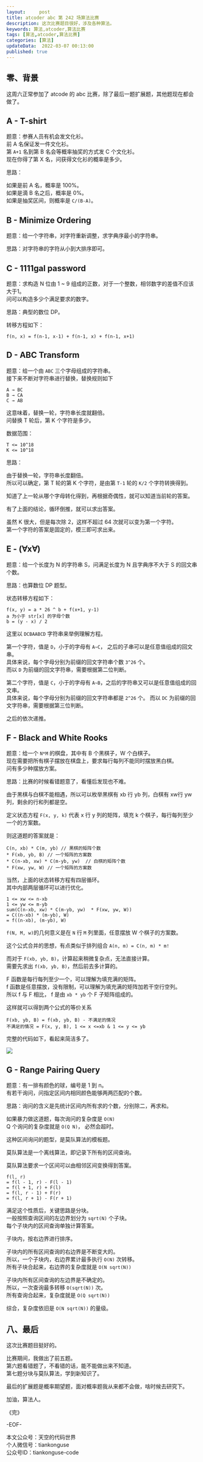 ```yaml
---   
layout:     post  
title: atcoder abc 第 242 场算法比赛  
description: 这次比赛题目很好，涉及各种算法。         
keywords: 算法,atcoder,算法比赛  
tags: [算法,atcoder,算法比赛]    
categories: [算法]  
updateData:  2022-03-07 00:13:00  
published: true  
---  
```



## 零、背景  


这周六正常参加了 atcode 的 abc 比赛，除了最后一题扩展题，其他题现在都会做了。  


## A - T-shirt  


题意：参赛人员有机会发文化衫。  
前 A 名保证发一件文化衫。  
第 `A+1` 名到第 B 名会等概率抽奖的方式发 C 个文化衫。  
现在你得了第 X 名，问获得文化衫的概率是多少。  



思路：  


如果是前 A 名，概率是 100%。  
如果是滴 B 名之后，概率是 0%。  
如果是抽奖区间，则概率是 `C/(B-A)`。  


## B - Minimize Ordering  


题意：给一个字符串，对字符重新调整，求字典序最小的字符串。  


思路：对字符串的字符从小到大排序即可。  


## C - 1111gal password  


题意：求构造 N 位由 1 ~ 9 组成的正数，对于一个整数，相邻数字的差值不应该大于1。  
问可以构造多少个满足要求的数字。  


思路：典型的数位 DP。  


转移方程如下：  


```
f(n, x) = f(n-1, x-1) + f(n-1, x) + f(n-1, x+1)
```


## D - ABC Transform  


题意：给一个由 `ABC` 三个字母组成的字符串。  
接下来不断对字符串进行替换，替换规则如下  


```
A → BC
B → CA
C → AB
```

这意味着，替换一轮，字符串长度就翻倍。  
问替换 T 轮后，第 K 个字符是多少。  


数据范围：  


```
T <= 10^18
K <= 10^18
```


思路：  


由于替换一轮，字符串长度翻倍。  
所以可以确定，第 T 轮的第 K 个字符，是由第 `T-1` 轮的 `K/2` 个字符转换得到。  


知道了上一轮从哪个字母转化得到，再根据奇偶性，就可以知道当前轮的答案。  




有了上面的结论，循环倒推，就可以求出答案。  


虽然 K 很大，但是每次除 2，这样不超过 64 次就可以变为第一个字符。  
第一个字符的答案是固定的，模三即可求出来。  


## E - (∀x∀)  


题意：给一个长度为 N 的字符串 S，问满足长度为 N 且字典序不大于 S 的回文串个数。  


思路：也算数位 DP 题型。  


状态转移方程如下：  


```
f(x, y) = a * 26 ^ b + f(x+1, y-1)
a 为小于 str[x] 的字母个数
b = (y - x) / 2
```


这里以 `DCBAABCD` 字符串来举例理解方程。  


第一个字符，值是 `D`，小于的字母有 `A~C`， 之后的子串可以是任意值组成的回文串。  
具体来说，每个字母分别为前缀的回文字符串个数 `3^26` 个。  
而以 `D` 为前缀的回文字符串，需要根据第二位判断。  


第二个字符，值是 `C`，小于的字母有 `A~B`，之后的字符串又可以是任意值组成的回文串。  
具体来说，每个字母分别为前缀的回文字符串都是 `2^26` 个。
而以 `DC` 为前缀的回文字符串，需要根据第三位判断。 


之后的依次递推。  


## F - Black and White Rooks


题意：给一个 `N*M` 的棋盘，其中有 B 个黑棋子，W 个白棋子。  
现在需要把所有棋子摆放在棋盘上，要求每行每列不能同时摆放黑白棋。  
问有多少种摆放方案。  


思路：比赛的时候看错题意了，看懂后发现也不难。  


由于黑棋与白棋不能相遇，所以可以枚举黑棋有 xb 行 yb 列，白棋有 xw行 yw 列，剩余的行和列都是空。  


定义状态方程 `F(x, y, k)` 代表 x 行 y 列的矩阵，填充 k 个棋子，每行每列至少一个的方案数。  


则这道题的答案就是：  


```
C(n, xb) * C(m, yb) // 黑棋的矩阵个数
* F(xb, yb, B) // 一个矩阵的方案数
* C(n-xb, xw) * C(m-yb, yw)  // 白棋的矩阵个数
* F(xw, yw, W) // 一个矩阵的方案数
```

当然，上面的状态转移方程有四层循环。  
其中内部两层循环可以进行优化。  


```
1 <= xw <= n-xb
1 <= yw <= m-yb
sum(C(n-xb, xw) * C(m-yb, yw)  * F(xw, yw, W))
= C((n-xb) * (m-yb), W)
= f((n-xb), (m-yb), W)
```

`f(N, M, w)`的几何意义是在 `N` 行 `M` 列里面，任意摆放 W 个棋子的方案数。  


这个公式合并的思想，有点类似于排列组合 `A(n, m) = C(n, m) * m!`  


而对于 `F(xb, yb, B)`，计算起来稍微复杂点，无法直接计算。  
需要先求出 `f(xb, yb, B)`，然后前去多计算的。  


F 函数是每行每列至少一个，可以理解为填充满的矩阵。  
f 函数是任意摆放，没有限制，可以理解为填充满的矩阵加若干空行空列。  
所以 f 与 F 相比， f 是由 `xb * yb` 个 F 子矩阵组成的。  


这样就可以得到两个公式的等价关系


```
F(xb, yb, B) = f(xb, yb, B) - 不满足的情况
不满足的情况 = F(x, y, B), 1 <= x <=xb & 1 <= y <= yb
```


完整的代码如下，看起来简洁多了。  


![](https://res2022.tiankonguse.com/images/2022/03/07/001.png)



## G - Range Pairing Query


题意：有一排有颜色的球，编号是 1 到 n。  
有若干询问，问指定区间内相同颜色能够两两匹配的个数。  


思路：询问的含义是先统计区间内所有求的个数，分别除二，再求和。  


如果暴力做这道题，每次询问的复杂度是 `O(N)`  
Q 个询问的复杂度就是 `O(Q N)`， 必然会超时。  


这种区间询问的题型，是莫队算法的模板题。  


莫队算法是一个离线算法，即记录下所有的区间查询。  


莫队算法要求一个区间可以由相邻区间变换得到答案。  


```
f(l, r) 
= f(l - 1, r) - F(l - 1)
= f(l + 1, r) + F(l)
= f(l, r - 1) + F(r)
= f(l, r + 1) - F(r + 1)
```

满足这个性质后，关键思路是分块。  
一般按照查询区间的左边界划分为 `sqrt(N)` 个子块。  
每个子块内的区间查询单独计算答案。  



子块内，按右边界进行排序。  


子块内的所有区间查询的右边界是不断变大的。  
所以，一个子块内，右边界累计最多执行 `O(N)` 次转移。  
所有子块合起来，右边界的复杂度就是 `O(N sqrt(N))`


子块内所有区间查询的左边界是不确定的。  
所以，一次查询最多转移 `O(sqrt(N))` 次。  
所有查询合起来，复杂度就是 `O(Q sqrt(N))`  


综合，复杂度依旧是 `O(N sqrt(N))` 的量级。  


## 八、最后  


这次比赛题目挺好的。  


比赛期间，我做出了前五题。  
第六题看错题了，不看错的话，能不能做出来不知道。  
第七题分块与莫队算法，学到新知识了。  


最后的扩展题是概率期望题，面对概率题我从来都不会做，啥时候去研究下。  



加油，算法人。  


《完》  


-EOF-  



本文公众号：天空的代码世界  
个人微信号：tiankonguse  
公众号ID：tiankonguse-code  
  


